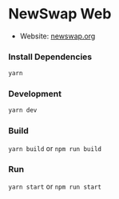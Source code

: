 # NewSwap Web

- Website: [newswap.org](https://newswap.org/)


### Install Dependencies

```bash
yarn
```

### Development 

```bash
yarn dev
```

### Build

`yarn build` or `npm run build`

### Run

`yarn start` or `npm run start`
